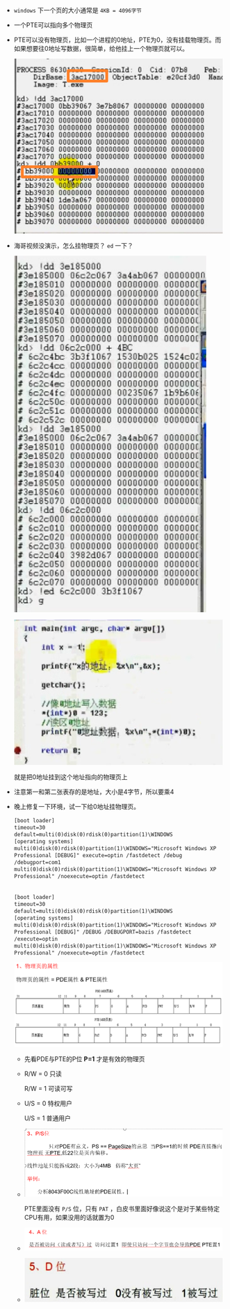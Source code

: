 + `windows` 下一个页的大小通常是 `4KB = 4096字节` 	

+ 一个PTE可以指向多个物理页

+ PTE可以没有物理页，比如一个进程的0地址，PTE为0，没有挂载物理页。而如果想要往0地址写数据，很简单，给他挂上一个物理页就可以。

  ![image-20201128203220245](https://raw.githubusercontent.com/smallzhong/picgo-pic-bed/master/image-20201128203220245.png)

+ 海哥视频没演示，怎么挂物理页？ `ed` 一下？

  ![image-20201128203553057](https://raw.githubusercontent.com/smallzhong/picgo-pic-bed/master/image-20201128203553057.png)

  ![image-20201128203628119](https://raw.githubusercontent.com/smallzhong/picgo-pic-bed/master/image-20201128203628119.png)

  就是把0地址挂到这个地址指向的物理页上

+ 注意第一和第二张表存的是地址，大小是4字节，所以要乘4

+ 晚上修复一下环境，试一下给0地址挂物理页。

  ```
  [boot loader]
  timeout=30
  default=multi(0)disk(0)rdisk(0)partition(1)\WINDOWS
  [operating systems]
  multi(0)disk(0)rdisk(0)partition(1)\WINDOWS="Microsoft Windows XP Professional [DEBUG]" execute=optin /fastdetect /debug /debugport=com1
  multi(0)disk(0)rdisk(0)partition(1)\WINDOWS="Microsoft Windows XP Professional" /noexecute=optin /fastdetect
  
  
  [boot loader]
  timeout=30
  default=multi(0)disk(0)rdisk(0)partition(1)\WINDOWS
  [operating systems]
  multi(0)disk(0)rdisk(0)partition(1)\WINDOWS="Microsoft Windows XP Professional [DEBUG]" /DEBUG /DEBUGPORT=bazis /fastdetect /execute=optin
  multi(0)disk(0)rdisk(0)partition(1)\WINDOWS="Microsoft Windows XP Professional" /noexecute=optin /fastdetect
  
  ```

  ![image-20201128204320952](https://raw.githubusercontent.com/smallzhong/picgo-pic-bed/master/image-20201128204320952.png)

  + 先看PDE与PTE的P位 **P=1** 才是有效的物理页

  + R/W = 0 只读

    R/W = 1 可读可写

  + U/S = 0 特权用户

    U/S = 1 普通用户

  + ![image-20201128210439031](https://raw.githubusercontent.com/smallzhong/picgo-pic-bed/master/image-20201128210439031.png)

    PTE里面没有 `P/S` 位，只有 `PAT` ，白皮书里面好像说这个是对于某些特定CPU有用，如果没用的话就置为0

  + ![image-20201128210904693](https://raw.githubusercontent.com/smallzhong/picgo-pic-bed/master/image-20201128210904693.png)

  + ![image-20201128210951859](https://raw.githubusercontent.com/smallzhong/picgo-pic-bed/master/image-20201128210951859.png)